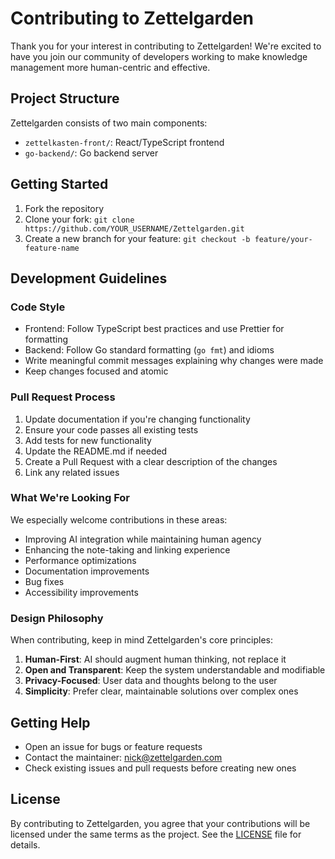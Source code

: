 # Contributing to Zettelgarden

Thank you for your interest in contributing to Zettelgarden! We're excited to have you join our community of developers working to make knowledge management more human-centric and effective.

## Project Structure

Zettelgarden consists of two main components:
- `zettelkasten-front/`: React/TypeScript frontend
- `go-backend/`: Go backend server

## Getting Started

1. Fork the repository
2. Clone your fork: `git clone https://github.com/YOUR_USERNAME/Zettelgarden.git`
3. Create a new branch for your feature: `git checkout -b feature/your-feature-name`

## Development Guidelines

### Code Style
- Frontend: Follow TypeScript best practices and use Prettier for formatting
- Backend: Follow Go standard formatting (`go fmt`) and idioms
- Write meaningful commit messages explaining why changes were made
- Keep changes focused and atomic

### Pull Request Process
1. Update documentation if you're changing functionality
2. Ensure your code passes all existing tests
3. Add tests for new functionality
4. Update the README.md if needed
5. Create a Pull Request with a clear description of the changes
6. Link any related issues

### What We're Looking For

We especially welcome contributions in these areas:
- Improving AI integration while maintaining human agency
- Enhancing the note-taking and linking experience
- Performance optimizations
- Documentation improvements
- Bug fixes
- Accessibility improvements

### Design Philosophy

When contributing, keep in mind Zettelgarden's core principles:
1. **Human-First**: AI should augment human thinking, not replace it
2. **Open and Transparent**: Keep the system understandable and modifiable
3. **Privacy-Focused**: User data and thoughts belong to the user
4. **Simplicity**: Prefer clear, maintainable solutions over complex ones

## Getting Help

- Open an issue for bugs or feature requests
- Contact the maintainer: nick@zettelgarden.com
- Check existing issues and pull requests before creating new ones

## License

By contributing to Zettelgarden, you agree that your contributions will be licensed under the same terms as the project. See the [LICENSE](LICENSE) file for details. 